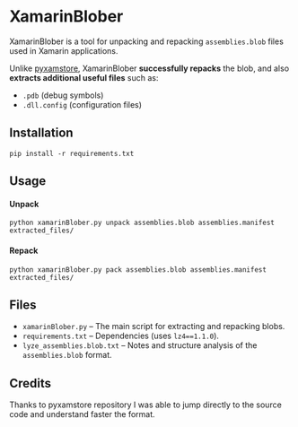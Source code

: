 # XamarinBlober
XamarinBlober is a tool for unpacking and repacking `assemblies.blob` files used in Xamarin applications.

Unlike [pyxamstore](https://github.com/USDev/XamarinStoreExtractor), XamarinBlober **successfully repacks** the blob, and also **extracts additional useful files** such as:

- `.pdb` (debug symbols)
- `.dll.config` (configuration files)
## Installation
```
pip install -r requirements.txt
```
## Usage
#### Unpack
```
python xamarinBlober.py unpack assemblies.blob assemblies.manifest extracted_files/
```
#### Repack
```
python xamarinBlober.py pack assemblies.blob assemblies.manifest extracted_files/
```
## Files
- `xamarinBlober.py` – The main script for extracting and repacking blobs.
- `requirements.txt` – Dependencies (uses `lz4==1.1.0`).
- `lyze_assemblies.blob.txt` – Notes and structure analysis of the `assemblies.blob` format.

## Credits
Thanks to pyxamstore repository I was able to jump directly to the source code and understand faster the format.
